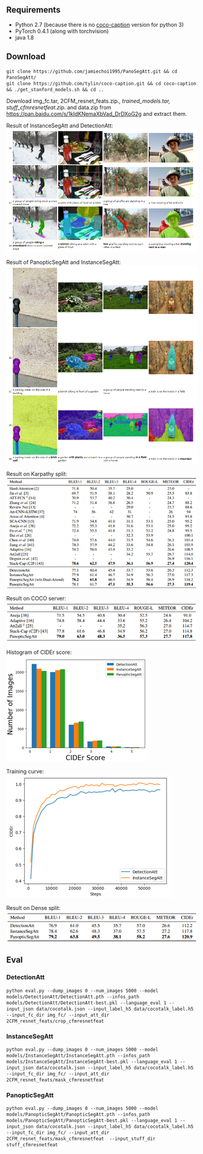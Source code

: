 ## Requirements
- Python 2.7 (because there is no [coco-caption](https://github.com/tylin/coco-caption) version for python 3)
- PyTorch 0.4.1 (along with torchvision)
- java 1.8

## Download
```
git clone https://github.com/jamiechoi1995/PanoSegAtt.git && cd PanoSegAtt/
git clone https://github.com/tylin/coco-caption.git && cd coco-caption && ./get_stanford_models.sh && cd ..
```
Download img_fc.tar, 2CFM_resnet_feats.zip.*, trained_models.tar, stuff_cfmresnetfeat.zip.* and data.zip from https://pan.baidu.com/s/1kldKNemaXbVad_DrDXoG2g and extract them.

Result of InstanceSegAtt and DetectionAtt:
<img src="mask_vs_crop.jpg"/>

Result of PanopticSegAtt and InstanceSegAtt:
<img src="stuff_vs_mask.jpg"/>

Result on Karpathy split:
<img src="cocotestsplit.png"/>

Result on COCO server:
<img src="cocoserver.png"/>

Histogram of CIDEr score:
<img src="cider.png"/>

Training curve:
<img src="curve.png"/>

Result on Dense split:
<img src="dense.png"/>

## Eval

### DetectionAtt
```
python eval.py --dump_images 0 --num_images 5000 --model models/DetectionAtt/DetectionAtt.pth --infos_path models/DetectionAtt/DetectionAtt-best.pkl --language_eval 1 --input_json data/cocotalk.json --input_label_h5 data/cocotalk_label.h5 --input_fc_dir img_fc/ --input_att_dir 2CFM_resnet_feats/crop_cfmresnetfeat
```

### InstanceSegAtt
```
python eval.py --dump_images 0 --num_images 5000 --model models/InstanceSegAtt/InstanceSegAtt.pth --infos_path models/InstanceSegAtt/InstanceSegAtt-best.pkl --language_eval 1 --input_json data/cocotalk.json --input_label_h5 data/cocotalk_label.h5 --input_fc_dir img_fc/ --input_att_dir 2CFM_resnet_feats/mask_cfmresnetfeat
```

### PanopticSegAtt
```
python eval.py --dump_images 0 --num_images 5000 --model models/PanopticSegAtt/PanopticSegAtt.pth --infos_path models/PanopticSegAtt/PanopticSegAtt-best.pkl --language_eval 1 --input_json data/cocotalk.json --input_label_h5 data/cocotalk_label.h5 --input_fc_dir img_fc/ --input_att_dir 2CFM_resnet_feats/mask_cfmresnetfeat  --input_stuff_dir stuff_cfmresnetfeat
```
